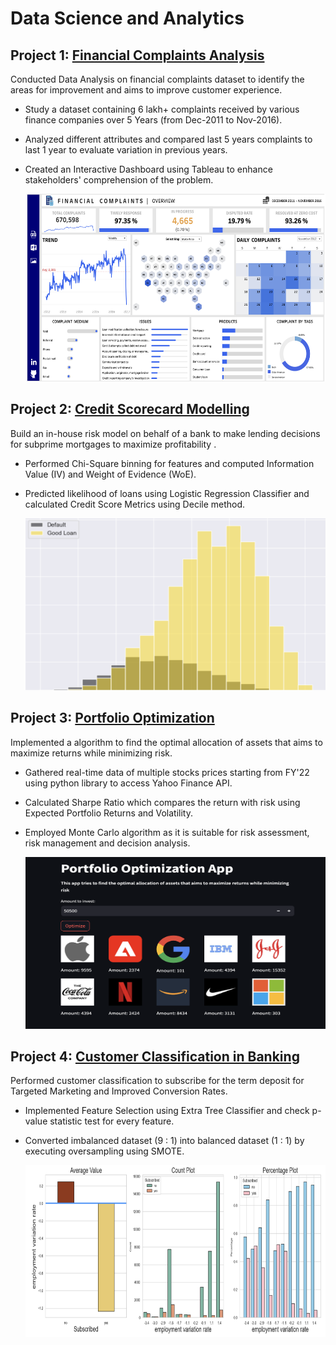 # Data Science and Analytics


## Project 1: [Financial Complaints Analysis](https://github.com/VIDIT-9/Financial-Complaints-Analysis)
Conducted Data Analysis on financial complaints dataset to identify the areas for improvement and aims to improve customer experience.
* Study a dataset containing 6 lakh+ complaints received by various finance companies over 5 Years (from Dec-2011 to Nov-2016).
* Analyzed different attributes and compared last 5 years complaints to last 1 year to evaluate variation in previous years.
* Created an Interactive Dashboard using Tableau to enhance stakeholders' comprehension of the problem.
  
  <a href="https://public.tableau.com/app/profile/vidit.jain3529/viz/CreditCardComplaints_16973124908490/FINANCIALCOMPLAINTS">
    <img src = "images/Finance Dashboard.png" width="600" height="300">
  </a>



## Project 2: [Credit Scorecard Modelling](https://github.com/VIDIT-9/Credit-Scorecard-Modelling)
Build an in-house risk model on behalf of a bank to make lending decisions for subprime mortgages to maximize profitability .
* Performed Chi-Square binning for features and computed Information Value (IV) and Weight of Evidence (WoE).
* Predicted likelihood of loans using Logistic Regression Classifier and calculated Credit Score Metrics using Decile method.

  <a href="https://github.com/VIDIT-9/Credit-Scorecard-Modelling">
  <img src = "images/credit.png" width="600" height="275">
  </a>



## Project 3: [Portfolio Optimization](https://github.com/VIDIT-9/Portfolio-Optimization)
Implemented a algorithm to find the optimal allocation of assets that aims to maximize returns while minimizing risk.
* Gathered real-time data of multiple stocks prices starting from FY'22 using python library to access Yahoo Finance API.
* Calculated Sharpe Ratio which compares the return with risk using Expected Portfolio Returns and Volatility.
* Employed Monte Carlo algorithm as it is suitable for risk assessment, risk management and decision analysis.

  <a href="https://portfolio-optomization-605bcecc5cc2.herokuapp.com/">
  <img src = "images/portfolio.png" width="600" height="275">
  </a>



## Project 4: [Customer Classification in Banking](https://github.com/VIDIT-9/Customer-Behaviour-Classification-in-Banking)
Performed customer classification to subscribe for the term deposit for Targeted Marketing and Improved Conversion Rates.
* Implemented Feature Selection using Extra Tree Classifier and check p-value statistic test for every feature.
* Converted imbalanced dataset (9 : 1) into balanced dataset (1 : 1) by executing oversampling using SMOTE.

  <a href="https://github.com/VIDIT-9/Customer-Behaviour-Classification-in-Banking">
  <img src = "images/classification.png" width="600" height="275">
  </a>

  
